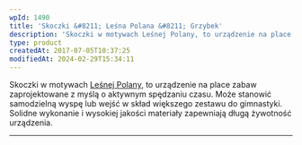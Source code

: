 ```yaml
---
wpId: 1490
title: 'Skoczki &#8211; Leśna Polana &#8211; Grzybek'
description: 'Skoczki w motywach Leśnej Polany, to urządzenie na place zabaw zaprojektowane z myślą o aktywnym spędzaniu czasu. Może stanowić samodzielną wyspę lub wejść w skład większego zestawu do gimnastyki. Solidne wykonanie i wysokiej jakości materiały zapewniają długą żywotność urządzenia.'
type: product
createdAt: 2017-07-05T10:37:25
modifiedAt: 2024-02-29T15:34:11
---
```



Skoczki w motywach [Leśnej Polany](https://comes.pl/produkty/?pa_seria-tematyczna=lesna-polana&swoof=1), to urządzenie na place zabaw zaprojektowane z myślą o aktywnym spędzaniu czasu. Może stanowić samodzielną wyspę lub wejść w skład większego zestawu do gimnastyki. Solidne wykonanie i wysokiej jakości materiały zapewniają długą żywotność urządzenia.

* * *